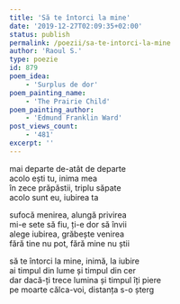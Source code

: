 ```yaml
---
title: 'Să te întorci la mine'
date: '2019-12-27T02:09:35+02:00'
status: publish
permalink: /poezii/sa-te-intorci-la-mine
author: 'Raoul S.'
type: poezie
id: 879
poem_idea:
    - 'Surplus de dor'
poem_painting_name:
    - 'The Prairie Child'
poem_painting_author:
    - 'Edmund Franklin Ward'
post_views_count:
    - '481'
excerpt: ''
---
```

mai departe de-atât de departe  
acolo ești tu, inima mea  
în zece prăpăstii, triplu săpate  
acolo sunt eu, iubirea ta

sufocă menirea, alungă privirea  
mi-e sete să fiu, ți-e dor să învii  
alege iubirea, grăbește venirea  
fără tine nu pot, fără mine nu știi

să te întorci la mine, inimă, la iubire  
ai timpul din lume și timpul din cer  
dar dacă-ți trece lumina și timpul îți piere  
pe moarte călca-voi, distanța s-o șterg